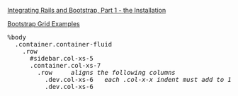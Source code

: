 [Integrating Rails and Bootstrap, Part 1 - the Installation](https://launchschool.com/blog/integrating-rails-and-bootstrap-part-1)

[Bootstrap Grid Examples](http://getbootstrap.com/examples/grid/)

<pre>
%body
  .container.container-fluid
    .row
      #sidebar.col-xs-5
      .container.col-xs-7
        .row     <em>aligns the following columns</em>
          .dev.col-xs-6   <em>each .col-x-x indent must add to 12</em>
          .dev.col-xs-6
</pre>
